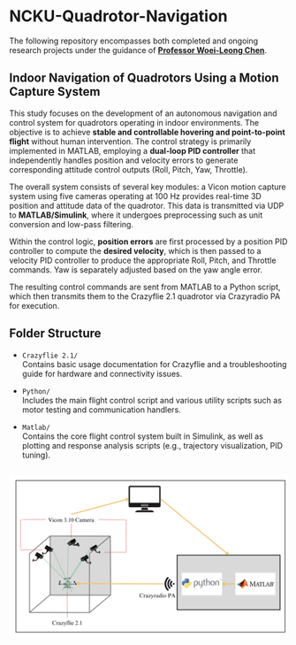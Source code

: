 # NCKU-Quadrotor-Navigation

The following repository encompasses both completed and ongoing research projects under the guidance of [**Professor Woei-Leong Chen**](https://iaa.ncku.edu.tw/p/412-1104-29048.php?Lang=en).

## Indoor Navigation of Quadrotors Using a Motion Capture System

This study focuses on the development of an autonomous navigation and control system for quadrotors operating in indoor environments. The objective is to achieve **stable and controllable hovering and point-to-point flight** without human intervention. The control strategy is primarily implemented in MATLAB, employing a **dual-loop PID controller** that independently handles position and velocity errors to generate corresponding attitude control outputs (Roll, Pitch, Yaw, Throttle).

The overall system consists of several key modules: a Vicon motion capture system using five cameras operating at 100 Hz provides real-time 3D position and attitude data of the quadrotor. This data is transmitted via UDP to **MATLAB/Simulink**, where it undergoes preprocessing such as unit conversion and low-pass filtering.

Within the control logic, **position errors** are first processed by a position PID controller to compute the **desired velocity**, which is then passed to a velocity PID controller to produce the appropriate Roll, Pitch, and Throttle commands. Yaw is separately adjusted based on the yaw angle error.

The resulting control commands are sent from MATLAB to a Python script, which then transmits them to the Crazyflie 2.1 quadrotor via Crazyradio PA for execution.

##  Folder Structure

- `Crazyflie 2.1/`  
  Contains basic usage documentation for Crazyflie and a troubleshooting guide for hardware and connectivity issues.

- `Python/`  
  Includes the main flight control script and various utility scripts such as motor testing and communication handlers.

- `Matlab/`  
  Contains the core flight control system built in Simulink, as well as plotting and response analysis scripts (e.g., trajectory visualization, PID tuning).
  
 ## 
 
![](https://github.com/Lee-Chun-Yi/NCKU-Quadrotor-Navigation/blob/main/image/%E8%9E%A2%E5%B9%95%E6%93%B7%E5%8F%96%E7%95%AB%E9%9D%A2%202025-07-11%20204155.png)
